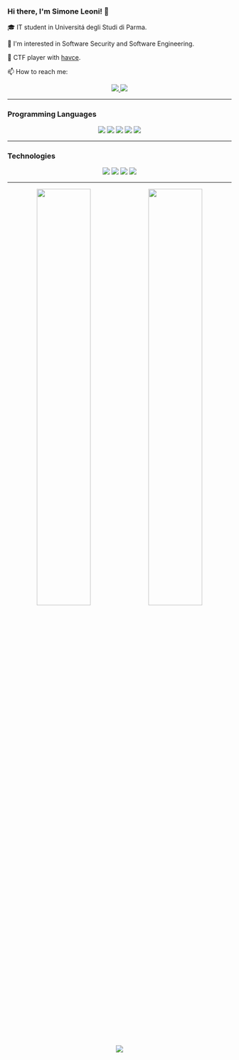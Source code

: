### Hi there, I'm Simone Leoni! 👋

🎓 IT student in Universitá degli Studi di Parma.

💭 I'm interested in Software Security and Software Engineering.

👾 CTF player with [havce](https://github.com/havce).

📫 How to reach me:

<p align="center">
  <a href="mailto:leonisimone@pm.me">
    <img src="https://img.shields.io/badge/ProtonMail-8B89CC?style=for-the-badge&logo=protonmail&logoColor=white"/>
  </a>
  <a href="https://www.linkedin.com/in/simone-leoni-423990227/">
    <img src="https://img.shields.io/badge/linkedin-%230077B5.svg?style=for-the-badge&logo=linkedin&logoColor=white" />
  </a>
</p>

---

### Programming Languages

<p align="center">
  <a>
    <img src="https://img.shields.io/badge/c-%2300599C.svg?style=for-the-badge&logo=c&logoColor=white" />
  </a>
  <a>
    <img src="https://img.shields.io/badge/c++-%2300599C.svg?style=for-the-badge&logo=c%2B%2B&logoColor=white" />
  </a>
  <a>
    <img src="https://img.shields.io/badge/java-%23ED8B00.svg?style=for-the-badge&logo=java&logoColor=white" />
  </a>
  <a>
    <img src="https://img.shields.io/badge/python-3670A0?style=for-the-badge&logo=python&logoColor=ffdd54" />
  </a>
  <a>
    <img src="https://img.shields.io/badge/shell_script-%23121011.svg?style=for-the-badge&logo=gnu-bash&logoColor=white" />
  </a>
</p>

---

### Technologies

<p align="center">
  <a>
    <img src="https://img.shields.io/badge/docker-%230db7ed.svg?style=for-the-badge&logo=docker&logoColor=white" />
  </a>
  <a>
    <img src="https://img.shields.io/badge/Linux-FCC624?style=for-the-badge&logo=linux&logoColor=black" />
  </a>
  <a>
    <img src="https://img.shields.io/badge/git-%23F05033.svg?style=for-the-badge&logo=git&logoColor=white" />
  </a>
  <a>
    <img src="https://img.shields.io/badge/NeoVim-%2357A143.svg?&style=for-the-badge&logo=neovim&logoColor=white" />
  </a>
</p>

---
<p align="center">
  <img align="center" width="49%" src="https://github-readme-stats.vercel.app/api?username=sioel0&count_private=true&theme=tokyonight&show_icons=true&hide_border=true&custom_title=sioel0's%20Github%20Stats"/>
  <img align="center" width="49%" src="https://github-readme-streak-stats.herokuapp.com/?user=sioel0&theme=tokyonight&hide_border=true&border_radius=15"/>
</p>
<p align="center">
  <img align="center" src="https://github-readme-stats.vercel.app/api/top-langs/?username=sioel0&theme=tokyonight">
</p>
